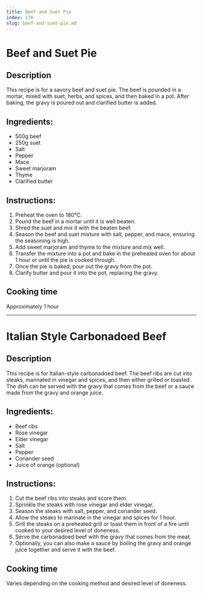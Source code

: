 ```yaml
---
title: Beef and Suet Pie
index: 176
slug: beef-and-suet-pie.md
---
```


# Beef and Suet Pie

## Description
This recipe is for a savory beef and suet pie. The beef is pounded in a mortar, mixed with suet, herbs, and spices, and then baked in a pot. After baking, the gravy is poured out and clarified butter is added.

## Ingredients:
- 500g beef
- 250g suet
- Salt
- Pepper
- Mace
- Sweet marjoram
- Thyme
- Clarified butter

## Instructions:
1. Preheat the oven to 180°C.
2. Pound the beef in a mortar until it is well beaten.
3. Shred the suet and mix it with the beaten beef.
4. Season the beef and suet mixture with salt, pepper, and mace, ensuring the seasoning is high.
5. Add sweet marjoram and thyme to the mixture and mix well.
6. Transfer the mixture into a pot and bake in the preheated oven for about 1 hour or until the pie is cooked through.
7. Once the pie is baked, pour out the gravy from the pot.
8. Clarify butter and pour it into the pot, replacing the gravy.

## Cooking time
Approximately 1 hour

---

# Italian Style Carbonadoed Beef

## Description
This recipe is for Italian-style carbonadoed beef. The beef ribs are cut into steaks, marinated in vinegar and spices, and then either grilled or toasted. The dish can be served with the gravy that comes from the beef or a sauce made from the gravy and orange juice.

## Ingredients:
- Beef ribs
- Rose vinegar
- Elder vinegar
- Salt
- Pepper
- Coriander seed
- Juice of orange (optional)

## Instructions:
1. Cut the beef ribs into steaks and score them.
2. Sprinkle the steaks with rose vinegar and elder vinegar.
3. Season the steaks with salt, pepper, and coriander seed.
4. Allow the steaks to marinate in the vinegar and spices for 1 hour.
5. Grill the steaks on a preheated grill or toast them in front of a fire until cooked to your desired level of doneness.
6. Serve the carbonadoed beef with the gravy that comes from the meat.
7. Optionally, you can also make a sauce by boiling the gravy and orange juice together and serve it with the beef.

## Cooking time
Varies depending on the cooking method and desired level of doneness.